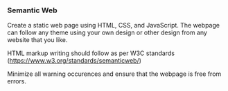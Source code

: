 ### Semantic Web

Create a static web page using HTML, CSS, and JavaScript. The webpage can follow any theme using your own design or other design from any website that you like. 

HTML markup writing should follow as per W3C standards (https://www.w3.org/standards/semanticweb/)

Minimize all warning occurences and ensure that the webpage is free from errors.